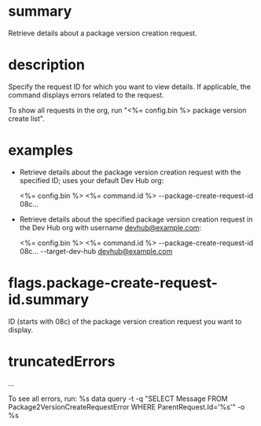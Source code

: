 # summary

Retrieve details about a package version creation request.

# description

Specify the request ID for which you want to view details. If applicable, the command displays errors related to the request.

To show all requests in the org, run "<%= config.bin %> package version create list".

# examples

- Retrieve details about the package version creation request with the specified ID; uses your default Dev Hub org:

  <%= config.bin %> <%= command.id %> --package-create-request-id 08c...

- Retrieve details about the specified package version creation request in the Dev Hub org with username devhub@example.com:

  <%= config.bin %> <%= command.id %> --package-create-request-id 08c... --target-dev-hub devhub@example.com

# flags.package-create-request-id.summary

ID (starts with 08c) of the package version creation request you want to display.

# truncatedErrors

...

To see all errors, run: %s data query -t -q "SELECT Message FROM Package2VersionCreateRequestError WHERE ParentRequest.Id='%s'" -o %s
